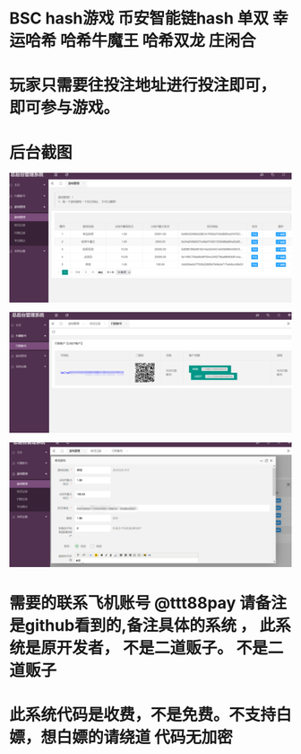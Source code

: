 # BSC hash游戏 币安智能链hash 单双 幸运哈希 哈希牛魔王 哈希双龙 庄闲合


# 玩家只需要往投注地址进行投注即可， 即可参与游戏。



# 后台截图
![](img/game.png)

![](img/dakuan.png)

![](img/edit_game.png)



# 需要的联系飞机账号 @ttt88pay 请备注是github看到的,备注具体的系统 ， 此系统是原开发者， 不是二道贩子。 不是二道贩子

# 此系统代码是收费，不是免费。不支持白嫖，想白嫖的请绕道 代码无加密


